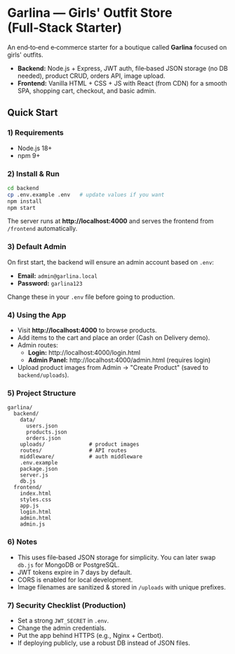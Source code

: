 # Garlina — Girls' Outfit Store (Full‑Stack Starter)

An end‑to‑end e‑commerce starter for a boutique called **Garlina** focused on girls' outfits.
- **Backend:** Node.js + Express, JWT auth, file‑based JSON storage (no DB needed), product CRUD, orders API, image upload.
- **Frontend:** Vanilla HTML + CSS + JS with React (from CDN) for a smooth SPA, shopping cart, checkout, and basic admin.

## Quick Start

### 1) Requirements
- Node.js 18+
- npm 9+

### 2) Install & Run
```bash
cd backend
cp .env.example .env   # update values if you want
npm install
npm start
```
The server runs at **http://localhost:4000** and serves the frontend from `/frontend` automatically.

### 3) Default Admin
On first start, the backend will ensure an admin account based on `.env`:
- **Email:** `admin@garlina.local`
- **Password:** `garlina123`

Change these in your `.env` file before going to production.

### 4) Using the App
- Visit **http://localhost:4000** to browse products.
- Add items to the cart and place an order (Cash on Delivery demo).
- Admin routes:
  - **Login:** http://localhost:4000/login.html
  - **Admin Panel:** http://localhost:4000/admin.html  (requires login)
- Upload product images from Admin → "Create Product" (saved to `backend/uploads`).

### 5) Project Structure
```
garlina/
  backend/
    data/
      users.json
      products.json
      orders.json
    uploads/              # product images
    routes/               # API routes
    middleware/           # auth middleware
    .env.example
    package.json
    server.js
    db.js
  frontend/
    index.html
    styles.css
    app.js
    login.html
    admin.html
    admin.js
```

### 6) Notes
- This uses file‑based JSON storage for simplicity. You can later swap `db.js` for MongoDB or PostgreSQL.
- JWT tokens expire in 7 days by default.
- CORS is enabled for local development.
- Image filenames are sanitized & stored in `/uploads` with unique prefixes.

### 7) Security Checklist (Production)
- Set a strong `JWT_SECRET` in `.env`.
- Change the admin credentials.
- Put the app behind HTTPS (e.g., Nginx + Certbot).
- If deploying publicly, use a robust DB instead of JSON files.


